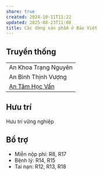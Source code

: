 ```yaml
---
share: true
created: 2024-10-11T11:22
updated: 2025-08-23T11:08
title: Các dòng sản phẩm ở Bảo Việt
---
```

## Truyền thống
|                      |
| -------------------- |
| An Khoa Trạng Nguyên |
| An Bình Thịnh Vượng  |
| [An Tâm Học Vấn](./An%20T%C3%A2m%20H%E1%BB%8Dc%20V%E1%BA%A5n.md)   |
## Hưu trí 
Hưu trí vững nghiệp

## Bổ trợ
- Miễn nộp phí: R8, R17
- Bệnh lý: R14,  R15
- Tai nạn: R12, R13, R18
